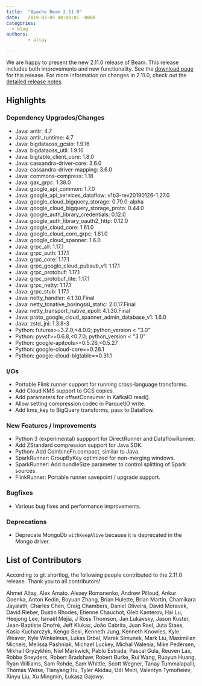 ```yaml
---
title:  "Apache Beam 2.11.0"
date:   2019-03-05 00:00:01 -0800
categories:
  - blog
authors:
        - altay

---
```

<!--
Licensed under the Apache License, Version 2.0 (the "License");
you may not use this file except in compliance with the License.
You may obtain a copy of the License at

http://www.apache.org/licenses/LICENSE-2.0

Unless required by applicable law or agreed to in writing, software
distributed under the License is distributed on an "AS IS" BASIS,
WITHOUT WARRANTIES OR CONDITIONS OF ANY KIND, either express or implied.
See the License for the specific language governing permissions and
limitations under the License.
-->

We are happy to present the new 2.11.0 release of Beam. This release includes both improvements and new functionality.
See the [download page](/get-started/downloads/#2110-2019-02-26) for this release.<!--more-->
For more information on changes in 2.11.0, check out the
[detailed release notes](https://issues.apache.org/jira/secure/ReleaseNote.jspa?projectId=12319527&version=12344775).

## Highlights

### Dependency Upgrades/Changes

* Java: antlr: 4.7
* Java: antlr_runtime: 4.7
* Java: bigdataoss_gcsio: 1.9.16
* Java: bigdataoss_util: 1.9.16
* Java: bigtable_client_core: 1.8.0
* Java: cassandra-driver-core: 3.6.0
* Java: cassandra-driver-mapping: 3.6.0
* Java: commons-compress: 1.18
* Java: gax_grpc: 1.38.0
* Java: google_api_common: 1.7.0
* Java: google_api_services_dataflow: v1b3-rev20190126-1.27.0
* Java: google_cloud_bigquery_storage: 0.79.0-alpha
* Java: google_cloud_bigquery_storage_proto: 0.44.0
* Java: google_auth_library_credentials: 0.12.0
* Java: google_auth_library_oauth2_http: 0.12.0
* Java: google_cloud_core: 1.61.0
* Java: google_cloud_core_grpc: 1.61.0
* Java: google_cloud_spanner: 1.6.0
* Java: grpc_all: 1.17.1
* Java: grpc_auth: 1.17.1
* Java: grpc_core: 1.17.1
* Java: grpc_google_cloud_pubsub_v1: 1.17.1
* Java: grpc_protobuf: 1.17.1
* Java: grpc_protobuf_lite: 1.17.1
* Java: grpc_netty: 1.17.1
* Java: grpc_stub: 1.17.1
* Java: netty_handler: 4.1.30.Final
* Java: netty_tcnative_boringssl_static: 2.0.17.Final
* Java: netty_transport_native_epoll: 4.1.30.Final
* Java: proto_google_cloud_spanner_admin_database_v1: 1.6.0
* Java: zstd_jni: 1.3.8-3
* Python: futures>=3.2.0,<4.0.0; python_version < "3.0"
* Python: pyvcf>=0.6.8,<0.7.0; python_version < "3.0"
* Python: google-apitools>=0.5.26,<0.5.27
* Python: google-cloud-core==0.28.1
* Python: google-cloud-bigtable==0.31.1

### I/Os

* Portable Flink runner support for running cross-language transforms.
* Add Cloud KMS support to GCS copies.
* Add parameters for offsetConsumer in KafkaIO.read().
* Allow setting compression codec in ParquetIO write.
* Add kms_key to BigQuery transforms, pass to Dataflow.

### New Features / Improvements

* Python 3 (experimental) suppport for DirectRunner and DataflowRunner.
* Add ZStandard compression support for Java SDK.
* Python: Add CombineFn.compact, similar to Java.
* SparkRunner: GroupByKey optimized for non-merging windows.
* SparkRunner: Add bundleSize parameter to control splitting of Spark sources.
* FlinkRunner: Portable runner savepoint / upgrade support.

### Bugfixes

* Various bug fixes and performance improvements.

### Deprecations

* Deprecate MongoDb `withKeepAlive` because it is deprecated in the Mongo driver.

## List of Contributors

According to git shortlog, the following people contributed
to the 2.11.0 release. Thank you to all contributors!

Ahmet Altay, Alex Amato. Alexey Romanenko, Andrew Pilloud, Ankur Goenka, Anton Kedin,
Boyuan Zhang, Brian Hulette, Brian Martin, Chamikara Jayalath, Charles Chen, Craig Chambers,
Daniel Oliveira, David Moravek, David Rieber, Dustin Rhodes, Etienne Chauchot, Gleb Kanterov,
Hai Lu, Heejong Lee, Ismaël Mejía, J Ross Thomson, Jan Lukavsky, Jason Kuster, Jean-Baptiste Onofré,
Jeff Klukas, João Cabrita, Juan Rael, Juta Staes, Kasia Kucharczyk, Kengo Seki, Kenneth Jung,
Kenneth Knowles, Kyle Weaver, Kyle Winkelman, Lukas Drbal, Marek Simunek, Mark Liu,
Maximilian Michels, Melissa Pashniak, Michael Luckey, Michal Walenia, Mike Pedersen,
Mikhail Gryzykhin, Niel Markwick, Pablo Estrada, Pascal Gula, Reuven Lax, Robbe Sneyders,
Robert Bradshaw, Robert Burke, Rui Wang, Ruoyun Huang, Ryan Williams, Sam Rohde, Sam Whittle,
Scott Wegner, Tanay Tummalapalli, Thomas Weise, Tianyang Hu, Tyler Akidau, Udi Meiri,
Valentyn Tymofieiev, Xinyu Liu, Xu Mingmin, Łukasz Gajowy.

 
